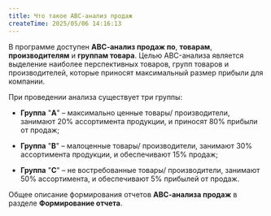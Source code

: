 ```yaml
---
title: Что такое ABC-анализ продаж
createTime: 2025/05/06 14:16:13
---
```

В программе доступен **АВС-анализ продаж по**, **товарам**, **производителям** и **группам товара**. Целью ABC-анализа является выделение наиболее перспективных товаров, групп товаров и производителей, которые приносят максимальный размер прибыли для компании.

При проведении анализа существует три группы:

- **Группа** "**А**" – максимально ценные товары/ производители, занимают 20% ассортимента продукции, и приносят 80% прибыли от продаж;

- **Группа** "**В**" – малоценные товары/ производители, занимают 30% ассортимента продукции, и обеспечивают 15% продаж;

- **Группа** "**С**" – не востребованные товары/ производители, занимают 50% ассортимента, и обеспечивают 5% прибылей от продаж.

Общее описание формирования отчетов **АВС-анализа продаж** в разделе **Формирование отчета**.



